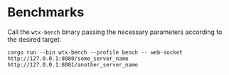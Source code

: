 # Benchmarks

Call the `wtx-bench` binary passing the necessary parameters according to the desired target.

```
cargo run --bin wtx-bench --profile bench -- web-socket http://127.0.0.1:8080/some_server_name http://127.0.0.1:8081/another_server_name
```
